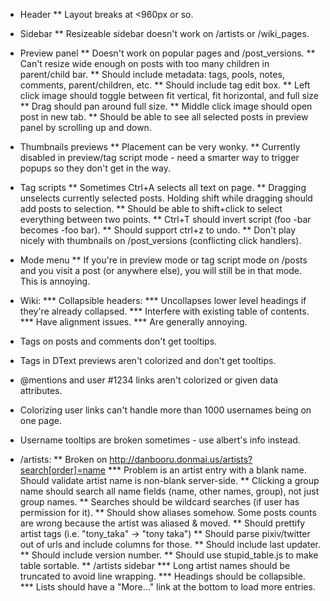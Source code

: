 * Header
** Layout breaks at <960px or so.

* Sidebar
** Resizeable sidebar doesn't work on /artists or /wiki_pages.

* Preview panel
** Doesn't work on popular pages and /post_versions.
** Can't resize wide enough on posts with too many children in parent/child bar.
** Should include metadata: tags, pools, notes, comments, parent/children, etc.
** Should include tag edit box.
** Left click image should toggle between fit vertical, fit horizontal, and full size
** Drag should pan around full size.
** Middle click image should open post in new tab.
** Should be able to see all selected posts in preview panel by scrolling up and down.

* Thumbnails previews
** Placement can be very wonky.
** Currently disabled in preview/tag script mode - need a smarter way to
   trigger popups so they don't get in the way.

* Tag scripts
** Sometimes Ctrl+A selects all text on page.
** Dragging unselects currently selected posts. Holding shift while dragging
   should add posts to selection.
** Should be able to shift+click to select everything between two points.
** Ctrl+T should invert script (foo -bar becomes -foo bar).
** Should support ctrl+z to undo.
** Don't play nicely with thumbnails on /post_versions (conflicting click handlers).

* Mode menu
** If you're in preview mode or tag script mode on /posts and you visit a post
   (or anywhere else), you will still be in that mode. This is annoying.

* Wiki:
*** Collapsible headers:
*** Uncollapses lower level headings if they're already collapsed.
*** Interfere with existing table of contents.
*** Have alignment issues.
*** Are generally annoying.

* Tags on posts and comments don't get tooltips.
* Tags in DText previews aren't colorized and don't get tooltips.

* @mentions and user #1234 links aren't colorized or given data attributes.
* Colorizing user links can't handle more than 1000 usernames being on one page.

* Username tooltips are broken sometimes - use albert's info instead.

* /artists:
** Broken on http://danbooru.donmai.us/artists?search[order]=name
*** Problem is an artist entry with a blank name. Should validate artist name is non-blank server-side.
** Clicking a group name should search all name fields (name, other names, group), not just group names.
** Searches should be wildcard searches (if user has permission for it).
** Should show aliases somehow. Some posts counts are wrong because the artist was aliased & moved.
** Should prettify artist tags (i.e. "tony_taka" -> "tony taka")
** Should parse pixiv/twitter out of urls and include columns for those.
** Should include last updater.
** Should include version number.
** Should use stupid_table.js to make table sortable.
** /artists sidebar
*** Long artist names should be truncated to avoid line wrapping.
*** Headings should be collapsible.
*** Lists should have a "More..." link at the bottom to load more entries.
